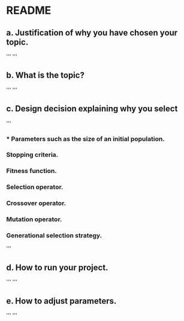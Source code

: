 # README

## a. Justification of why you have chosen your topic.
'''
'''
## b. What is the topic?
'''
'''
## c. Design decision explaining why you select
'''
  ### * Parameters such as the size of an initial population.

  ### Stopping criteria.

  ### Fitness function.

  ### Selection operator.

  ### Crossover operator.

  ### Mutation operator.

  ### Generational selection strategy.
'''
## d. How to run your project.
'''
'''
## e. How to adjust parameters.
'''
'''
